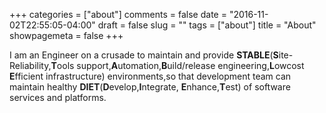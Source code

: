 +++
categories = ["about"]
comments = false
date = "2016-11-02T22:55:05-04:00"
draft = false slug = ""
tags = ["about"]
title = "About"
showpagemeta = false
+++

I am an Engineer on a crusade to maintain and provide **STABLE**(**S**ite-Reliability,**T**ools support,**A**utomation,**B**uild/release engineering,**L**owcost **E**fficient infrastructure) environments,so that development team can maintain healthy **DIET**(**D**evelop,**I**ntegrate, **E**nhance,**T**est) of software services and platforms.
